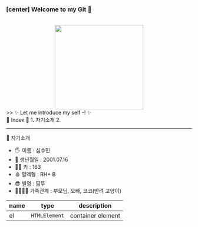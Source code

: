 ### [center] Welcome to my Git 👋 
<br/>
<center><img src = "https://user-images.githubusercontent.com/95115282/165064623-a9069225-5a89-4e27-864a-bf2625e0d1e6.gif" width = "240px" height = "229px"></img></center>
>> ✨  Let me introduce my self -!  ✨
<br/>
💜 Index 💜
  1. 자기소개
  2. 

***

 💬 자기소개
- 🖐 이름 : 심수민
- 🎉 생년월일 : 2001.07.16
- 💁‍♀️ 키 : 163
- 🩸 혈액형 : RH+ B
- 😎 별명 : 띰뚜
- 👨‍👩‍👧‍👦 가족관계 : 부모님, 오빠, 코코(반려 고양이)


| name | type | description |
| --- | --- | --- |
| el | `HTMLElement` | container element |
